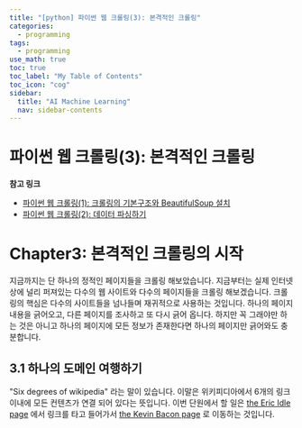 ```yaml
---
title: "[python] 파이썬 웹 크롤링(3): 본격적인 크롤링" 
categories:
  - programming
tags:
  - programming
use_math: true
toc: true
toc_label: "My Table of Contents"
toc_icon: "cog"
sidebar:
  title: "AI Machine Learning"
  nav: sidebar-contents
---
```


# 파이썬 웹 크롤링(3): 본격적인 크롤링

**참고 링크**

* [파이썬 웹 크롤링(1): 크롤링의 기본구조와 BeautifulSoup 설치](https://losskatsu.github.io/programming/py-crawling01/)
* [파이썬 웹 크롤링(2): 데이터 파싱하기](https://losskatsu.github.io/programming/py-crawling02/)

# Chapter3: 본격적인 크롤링의 시작

지금까지는 단 하나의 정적인 페이지들을 크롤링 해보았습니다. 
지금부터는 실제 인터넷 상에 널리 퍼져있는 다수의 웹 사이트와 다수의 페이지들을 크롤링 해보겠습니다. 
크롤링의 핵심은 다수의 사이트들을 넘나들며 재귀적으로 사용하는 것입니다. 
하나의 페이지 내용을 긁어오고, 다른 페이지를 조사하고 또 다시 긁어 옵니다. 
하지만 꼭 그래야만 하는 것은 아니고 하나의 페이지에 모든 정보가 존재한다면 하나의 페이지만 긁어와도 충분합니다. 

## 3.1 하나의 도메인 여행하기

"Six degrees of wikipedia" 라는 말이 있습니다. 
이말은 위키피디아에서 6개의 링크 이내에 모든 컨텐츠가 연결 되어 있다는 뜻입니다. 
이번 단원에서 할 일은 [the Eric Idle page](https://en.wikipedia.org/wiki/Eric_Idle) 에서 링크를 타고 들어가서 
[the Kevin Bacon page](https://en.wikipedia.org/wiki/Kevin_Bacon) 로 이동하는 것입니다. 

